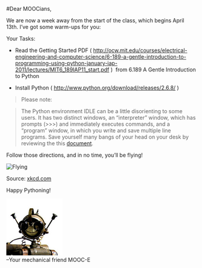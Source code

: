 #Dear MOOCians,

We are now a week away from the start of the class, which begins April 13th. I’ve got some warm-ups for you:

Your Tasks:

* Read the Getting Started PDF ( http://ocw.mit.edu/courses/electrical-engineering-and-computer-science/6-189-a-gentle-introduction-to-programming-using-python-january-iap-2011/lectures/MIT6_189IAP11_start.pdf )  from 6.189 A Gentle Introduction to Python

* Install Python ( http://www.python.org/download/releases/2.6.8/ ) 


>Please note:

>The Python environment IDLE can be a little disorienting to some users. It has two distinct windows, an “interpreter” window, which has prompts (&gt;&gt;&gt;) and immediately executes commands, and a “program” window, in which you write and save multiple line programs. Save yourself many bangs of your head on your desk by reviewing the this [document]( https://hkn.eecs.berkeley.edu/%7Edyoo/python/idle_intro/index.html
 ). 


Follow those directions, and in no time, you’ll be flying!

 ![Flying](http://mechanicalmooc.files.wordpress.com/2012/11/xkcd-python.png) 

Source: [xkcd.com]( http://xkcd.com ) 

Happy Pythoning!

![moocie face](../img/moocie-mug.jpg)  
–Your mechanical friend MOOC-E